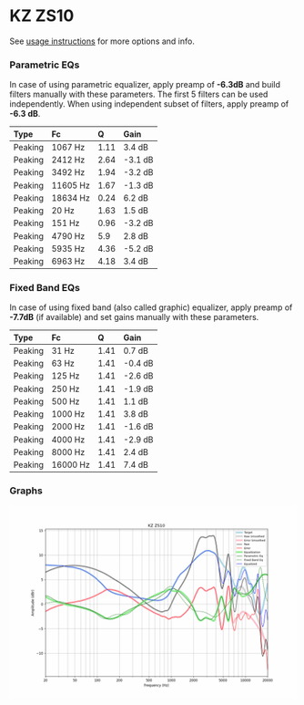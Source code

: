 # KZ ZS10
See [usage instructions](https://github.com/jaakkopasanen/AutoEq#usage) for more options and info.

### Parametric EQs
In case of using parametric equalizer, apply preamp of **-6.3dB** and build filters manually
with these parameters. The first 5 filters can be used independently.
When using independent subset of filters, apply preamp of **-6.3 dB**.

| Type    | Fc       |    Q | Gain    |
|:--------|:---------|:-----|:--------|
| Peaking | 1067 Hz  | 1.11 | 3.4 dB  |
| Peaking | 2412 Hz  | 2.64 | -3.1 dB |
| Peaking | 3492 Hz  | 1.94 | -3.2 dB |
| Peaking | 11605 Hz | 1.67 | -1.3 dB |
| Peaking | 18634 Hz | 0.24 | 6.2 dB  |
| Peaking | 20 Hz    | 1.63 | 1.5 dB  |
| Peaking | 151 Hz   | 0.96 | -3.2 dB |
| Peaking | 4790 Hz  | 5.9  | 2.8 dB  |
| Peaking | 5935 Hz  | 4.36 | -5.2 dB |
| Peaking | 6963 Hz  | 4.18 | 3.4 dB  |

### Fixed Band EQs
In case of using fixed band (also called graphic) equalizer, apply preamp of **-7.7dB**
(if available) and set gains manually with these parameters.

| Type    | Fc       |    Q | Gain    |
|:--------|:---------|:-----|:--------|
| Peaking | 31 Hz    | 1.41 | 0.7 dB  |
| Peaking | 63 Hz    | 1.41 | -0.4 dB |
| Peaking | 125 Hz   | 1.41 | -2.6 dB |
| Peaking | 250 Hz   | 1.41 | -1.9 dB |
| Peaking | 500 Hz   | 1.41 | 1.1 dB  |
| Peaking | 1000 Hz  | 1.41 | 3.8 dB  |
| Peaking | 2000 Hz  | 1.41 | -1.6 dB |
| Peaking | 4000 Hz  | 1.41 | -2.9 dB |
| Peaking | 8000 Hz  | 1.41 | 2.4 dB  |
| Peaking | 16000 Hz | 1.41 | 7.4 dB  |

### Graphs
![](./KZ%20ZS10.png)